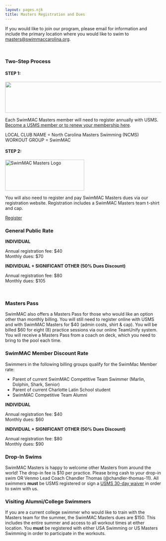 ```yaml
---
layout: pages.njk
title: Masters Registration and Dues
---
```

<div class="callout warning" markdown="1">
<div class="bg-gray-100 p-6 my-6 text-center" markdown="1">

If you would like to join our program, please email for information and include the primary location where you would like to swim to <a href="mailto:cthomas@swimmaccarolina.org">masters@swimmaccarolina.org.</a>

</div> 

</div>

<br>

<h3 class="separator-center">Two-Step Process</h3>

<div class="flex flex-wrap -mx-4" markdown="1">
<div class="w-full md:w-1/2 p-4" markdown="1">
<h4>STEP 1:</h4>
<p><img src="/static/USMS_Logo_Horz_tm.gif" alt="" width="532" height="100"></p>
<p>Each SwimMAC Masters member will need to register annually with USMS. <a href="https://www.usms.org/reg/register.php">Become a USMS member or to renew your membership here</a>.</p>
<p>LOCAL CLUB NAME = North Carolina Masters Swimming (NCMS)<br>
WORKOUT GROUP = SwimMAC</p>
</div>

<div class="w-full md:w-1/2 p-4" markdown="1">
<h4>STEP 2:</h4>
<p><img src="/static/SwimMAC-Masters-Horizontal-Logo.png" alt="SwimMAC Masters Logo" width="255" height="100"></p>
<p>You will also need to register and pay SwimMAC Masters dues via our registration website. Registration includes a SwimMAC Masters team t-shirt and cap.</p>
<p><a class="button" href="https://www.teamunify.com/team/ncmac/page/team-registration?reg_id=7352" target="_blank" rel="noopener">Register</a></p>
</div>

<div class="w-full md:w-1/2 p-4" markdown="1">
<h3>General Public Rate</h3>
<p><strong>INDIVIDUAL</strong></p>
<p>Annual registration fee: $40<br>
Monthly dues: $70</p>
<p><strong>INDIVIDUAL + SIGNIFICANT OTHER (50% Dues Discount)</strong></p>
<p>Annual registration fee: $80<br>
Monthly dues: $105</p>
<br>

<h3>Masters Pass</h3>
<p>SwimMAC also offers a Masters Pass for those who would like an option other than monthly billing. You will still need to register online with USMS and with SwimMAC Masters for $40 (admin costs, shirt & cap). You will be billed $60 for eight (8) practice sessions via our online TeamUnify system. You will receive a Masters Pass from a coach on deck, which you need to bring to the pool each time.</p>
</div>

<div class="w-full md:w-1/2 p-4" markdown="1">
<h3>SwimMAC Member Discount Rate</h3>
<p>Swimmers in the following billing groups qualify for the SwimMac Member rate:</p>
<ul>
<li>Parent of current SwimMAC Competitive Team Swimmer (Marlin, Dolphin, Shark, Senior)</li>
<li>Parent of current Charlotte Latin School student</li>
<li>SwimMAC Competitive Team Alumni</li>
</ul>
<p><strong>INDIVIDUAL</strong></p>
<p>Annual registration fee: $40<br>
Monthly dues: $60</p>
<p><strong>INDIVIDUAL + SIGNIFICANT OTHER (50% Dues Discount)</strong></p>
<p>Annual registration fee: $80<br>
Monthly dues: $90</p>
</div>

<div class="w-full md:w-1/2 p-4" markdown="1">
<h3>Drop-In Swims</h3>
<p>SwimMAC Masters is happy to welcome other Masters from around the world! The drop-in fee is $10 per practice. Please bring cash to your drop-in swim OR Venmo Lead Coach Chandler Thomas (@chandler-thomas-11). All swimmers <strong>must</strong> be USMS registered or sign a <a href="https://www.usms.org/admin/lmschb/gto_reg_30daytryout_regform.pdf" target="_blank" rel="noopener">USMS 30-day waiver</a> in order to swim with us.</p>
</div>

<div class="w-full md:w-1/2 p-4" markdown="1">

<h3>Visiting Alumni/College Swimmers</h3>

<p>If you are a current college swimmer who would like to train with the Masters team for the summer, the SwimMAC Masters dues are $150. This includes the entire summer and access to all workout times at either location. You <strong>must</strong> be registered with either USA Swimming or US Masters Swimming in order to participate in the workouts.</p>

</div>
</div>